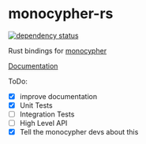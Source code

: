 # monocypher-rs

[![dependency status](https://deps.rs/repo/github/jan-schreib/monocypher/status.svg)](https://deps.rs/repo/github/jan-schreib/monocypher)

Rust bindings for [monocypher](https://monocypher.org/)

[Documentation](https://docs.rs/monocypher)

ToDo:

- [x] improve documentation
- [x] Unit Tests
- [ ] Integration Tests
- [ ] High Level API
- [x] Tell the monocypher devs about this
